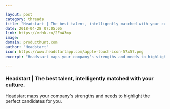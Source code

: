 ```yaml
---

layout: post
category: threads
title: "Headstart | The best talent, intelligently matched with your culture."
date: 2018-04-28 07:05:05
link: https://vrhk.co/2FoA3mp
image: 
domain: producthunt.com
author: "Headstart"
icon: https://www.headstartapp.com/apple-touch-icon-57x57.png
excerpt: "Headstart maps your company's strengths and needs to highlight the perfect candidates for you."

---
```


### Headstart | The best talent, intelligently matched with your culture.

Headstart maps your company's strengths and needs to highlight the perfect candidates for you.